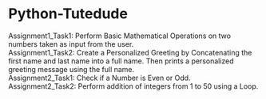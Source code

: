 # Python-Tutedude

Assignment1_Task1: Perform Basic Mathematical Operations on two numbers taken as input from the user.<br/>
Assignment1_Task2: Create a Personalized Greeting by Concatenating the first name and last name into a full name. Then prints a personalized greeting message using the full name.<br/>
Assignment2_Task1: Check if a Number is Even or Odd.<br/>
Assignment2_Task2: Perform addition of integers from 1 to 50 using a Loop.<br/>
